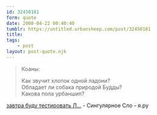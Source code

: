 ```yaml
---
id: 32450181
form: quote
date: 2008-04-22 00:40:40
tumblr: https://untitled.urbansheep.com/post/32450181
title: 
tags:
    - post
layout: post-quote.njk
---
```


<blockquote>
<p>Коаны:</p>
<p>Как звучит хлопок одной ладони?<br/>Обладает ли собака природой Будды?<br/>Какова пола урбаншип?</p>
</blockquote>

<a href="http://elephantum.ya.ru/replies.xml?item_no=2384">завтра буду тестировать Л…</a> - Сингулярное Сло - я.ру
